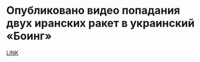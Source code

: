 # Опубликовано видео попадания двух иранских ракет в украинский «Боинг»



[LINK](https://varlamov.ru/3751074.html)